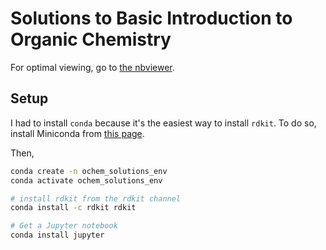 # Solutions to Basic Introduction to Organic Chemistry

For optimal viewing, go to [the nbviewer](https://nbviewer.jupyter.org/github/flippedAben/ochem_sols/tree/m/).

## Setup

I had to install `conda` because it's the easiest way to install `rdkit`. To do
so, install Miniconda from [this page](https://docs.conda.io/en/latest/miniconda.html).

Then,

```bash
conda create -n ochem_solutions_env
conda activate ochem_solutions_env

# install rdkit from the rdkit channel
conda install -c rdkit rdkit

# Get a Jupyter notebook
conda install jupyter
```
